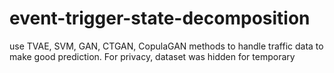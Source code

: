 # event-trigger-state-decomposition
use TVAE, SVM, GAN, CTGAN, CopulaGAN methods to handle traffic data to make good prediction. For privacy, dataset was hidden for temporary
